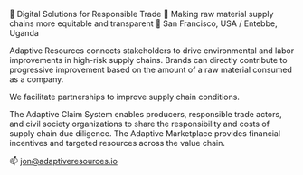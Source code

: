 🌱 Digital Solutions for Responsible Trade
🔗 Making raw material supply chains more equitable and transparent
📍 San Francisco, USA / Entebbe, Uganda

Adaptive Resources connects stakeholders to drive environmental and labor improvements in high-risk supply chains. Brands can directly contribute to progressive improvement based on the amount of a raw material consumed as a company.

We facilitate partnerships to improve supply chain conditions. 

The Adaptive Claim System enables producers, responsible trade actors, and civil society organizations to share the responsibility and costs of supply chain due diligence. The Adaptive Marketplace provides financial incentives and targeted resources across the value chain.


📫 jon@adaptiveresources.io
